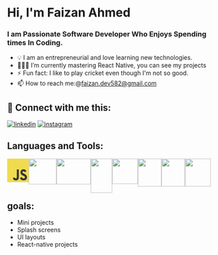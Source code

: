 
# Hi, I'm Faizan Ahmed
### I am Passionate Software Developer Who Enjoys Spending times In Coding.
- 💡 I am an entrepreneurial and love learning new technologies. 
- 👨🏻‍💻 I’m currently mastering React Native, you can see my projects 
- ⚡️ Fun fact: I like to play cricket even though I'm not so good.
- 📫 How to reach me:@faizan.dev582@gmail.com


## 🔗 Connect with me this:

[![linkedin](https://img.shields.io/badge/linkedin-0A66C2?style=for-the-badge&logo=linkedin&logoColor=white)](https://www.linkedin.com/)
[![instagram](https://img.shields.io/badge/instagram-fff?style=for-the-badge&logo=instagram&logocolor=whitw)](https://www.instagram.com/developerfaizan/)


## Languages and Tools:

<img align="left" src="https://raw.githubusercontent.com/github/explore/80688e429a7d4ef2fca1e82350fe8e3517d3494d/topics/javascript/javascript.png" data-canonical width="50" height="55"/>

<img align="left" src="https://camo.githubusercontent.com/db2ff259abfd5319fea72648d41645c2bab36962d090e504205c597aa49bfcba/68747470733a2f2f63646e2e69636f6e73636f75742e636f6d2f69636f6e2f667265652f706e672d3235362f68746d6c2d35392d3232353939352e706e67" width="65" height="60"/>

<img align="left" src="https://camo.githubusercontent.com/a5d40e7eae68619c5167bae90cbd8ef368aefd0cf82b3007521e4e9485c1a60d/68747470733a2f2f313030306c6f676f732e6e65742f77702d636f6e74656e742f75706c6f6164732f323032302f30392f4353532d4c6f676f2e706e67" width="80" height="60"/>

<img align="left" src="https://camo.githubusercontent.com/a9b28456d6d2afba2b9a8f59d02fb2a5828b66b9f39c4eddf98ca48136e036fa/68747470733a2f2f7777772e6b6f6a61632e6e6c2f7461696c77696e642f696d616765732f4261636b656e642f6e6f64656a732e706e67" width="50" height="80"/>

<img align="left" src="https://camo.githubusercontent.com/df308f8954edd5c776e0f8a6317c1b29fd938e4a1770dd8ae6f9c3ac9a116e79/68747470733a2f2f75706c6f61642e77696b696d656469612e6f72672f77696b6970656469612f636f6d6d6f6e732f7468756d622f612f61372f52656163742d69636f6e2e7376672f3132383070782d52656163742d69636f6e2e7376672e706e67" width="60" height="59"/>

<img align="left" src="https://camo.githubusercontent.com/0a3a08acfdaf91e2c521e0a21234d9aa3de98d32eeb2b45557e664f3d3dc62ad/68747470733a2f2f7777772e706e676b65792e636f6d2f706e672f66756c6c2f3137382d313738373133345f706e672d66696c652d7376672d6769746875622d69636f6e2d706e672e706e67" width="55" height="65"/>

<img align="left" src="https://camo.githubusercontent.com/95a0d0dfd4854f5b873e2c5396064ab18a9e7b2ed7d7c5df1cf6197d6cd8eb29/68747470733a2f2f7777772e66726565706e676c6f676f732e636f6d2f75706c6f6164732f6c6f676f2d6d7973716c2d706e672f6c6f676f2d6d7973716c2d6d7973716c2d6c6f676f2d706e672d696d616765732d6172652d646f776e6c6f61642d6372617a79706e672d32312e706e67" width="55" height="65"/>

<img align="left" src="https://camo.githubusercontent.com/814236222dd83bb5aa7e82c7ce62655fedf66eea59539f96c66f78532329be22/68747470733a2f2f63646e2e69636f6e73636f75742e636f6d2f69636f6e2f667265652f706e672d3235362f6669676d612d323239363037312d313931323033302e706e67" width="60" height="65"/>

<br/><br/><br/><br/>
## goals:

- Mini projects
- Splash screens
- UI layouts
- React-native projects
